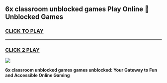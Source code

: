 
## 6x classroom unblocked games Play Online 👋 Unblocked Games
<h3>
<a href="https://premium.freeplayer.one?title=6x_classroom_unblocked_games&ref=19F">CLICK TO PLAY</a></h3>
<hr>

<h3>
<a href="https://premium.freeplayer.one?title=6x_classroom_unblocked_games&ref=19F">CLICK 2 PLAY</a>
  
</h3>

<a href="https://premium.freeplayer.one?title=6x_classroom_unblocked_games&ref=19F"><img src="https://clearcache.store/games.png"></a>


**6x classroom unblocked games games unblocked: Your Gateway to Fun and Accessible Online Gaming**
